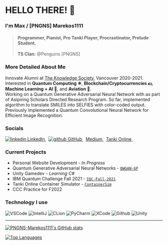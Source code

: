 # HELLO THERE! 👋
### I'm Max / \[PNGNS\] Marekos1111

> #### Programmer, Pianist, Pro Tanki Player, Procrastinator, Prelude Student.
> **TS Clan:** @Penguins \[PNGNS\]

### More Detailed About Me
Innovate Alumni at [The Knowledge Society](https://tks.world), Vancouver 2020-2021.  
Interested in **Quantum Computing ⚛️**, **Blockchain/Cryptocurrencies 💵**, **Machine Learning + AI 🤖**, and **Aviation 🚀**.  
Working on a Quantum Generative Adversarial Neural Network with as part of Asipiring Scholars Directed Research Program.
So far, implemented algorithm to translate SMILES into SELFIES with color-coded output.
Previously implemented a Quantum Convolutional Neural Network for Efficient Image Recognition.  

### Socials
<html>
  <p>
    <a href="https://www.linkedin.com/in/max-cui-p18051/" rel="nofollow noreferrer">
      <img src = "https://i.stack.imgur.com/gVE0j.png" alt="linkedin">
        LinkedIn
    </a> &nbsp;
    <a href = "https://github.com/TKSMax" rel="nofollow noreferrer">
      <img src = "https://i.stack.imgur.com/tskMh.png" alt="github">
      GitHub
    </a> &nbsp;
    <a href="https://max-c.medium.com" rel="nofollow noreferrer">
      Medium
    </a> &nbsp;
    <a href="https://ratings.tankionline.com/Marekos1111" rel="nofollow noreferrer">
      Tanki Online
    </a> &nbsp;
  </p>
</html>

### Current Projects
- Personal Website Development - *In Progress*
- Quantum Generative Adversarial Neural Networks - [`QWGAN-GP`](https://github.com/PNGNS-Marekos1111/QGAN)
- Unity Gamedev - *Learning C#*
- IBM Quantum Challenge Fall 2021 - [`IQC-Fall-2021`](https://github.com/PNGNS-Marekos1111/IQC-Fall-2021)
- Tanki Online Container Simulator - [`ContainerSim`](https://github.com/PNGNS-Marekos1111/PNGNS-Marekos1111)
- CCC Practice for F2022

### Technology I use

![VSCode](https://img.shields.io/static/v1?label=VSCode&message=2021&style=for-the-badge&color=1FC0A7&logo=visual-studio-code)
![IntelliJ](https://img.shields.io/static/v1?label=IntelliJ&message=2021.2.3&style=for-the-badge&color=000000&logo=intellij-idea)
![CLion](https://img.shields.io/static/v1?label=CLion&message=2021.2.3&style=for-the-badge&color=000000&logo=clion)
![PyCharm](https://img.shields.io/static/v1?label=PyCharm&message=2021.2.3&style=for-the-badge&color=000000&logo=pycharm)
![XCode](https://img.shields.io/static/v1?label=XCode&message=IDK&style=for-the-badge&color=000000&logo=xcode)
![Github](https://img.shields.io/static/v1?label=GitHub&message=PNGNS-Marekos1111&color=181717&style=for-the-badge&logo=github)
![Unity](https://img.shields.io/static/v1?label=Unity&message=Unity&color=181717&style=for-the-badge&logo=unity)

---

[![PNGNS-Marekos1111's GitHub stats](https://github-readme-stats.vercel.app/api?username=PNGNS-Marekos1111&show_icons=true&theme=cobalt)](https://github.com/anuraghazra/github-readme-stats)

[![Top Languages](https://github-readme-stats.vercel.app/api/top-langs/?username=PNGNS-Marekos1111&layout=compact&theme=onedark)](https://github.com/anuraghazra/github-readme-stats)

<div data-iframe-width="150" data-iframe-height="270" data-share-badge-id="24201010-2cab-4c45-843b-be33684fb261" data-share-badge-host="https://www.credly.com"></div><script type="text/javascript" async src="//cdn.credly.com/assets/utilities/embed.js"></script>
